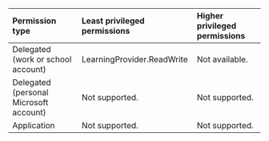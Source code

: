 |Permission type|Least privileged permissions|Higher privileged permissions|
|:---|:---|:---|
|Delegated (work or school account)|LearningProvider.ReadWrite|Not available.|
|Delegated (personal Microsoft account)|Not supported.|Not supported.|
|Application|Not supported.|Not supported.|